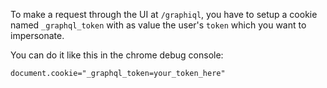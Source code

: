 To make a request through the UI at `/graphiql`, you have to setup a cookie named `_graphql_token` with as value the user's `token` which you want to impersonate.

You can do it like this in the chrome debug console:

````
document.cookie="_graphql_token=your_token_here"
````